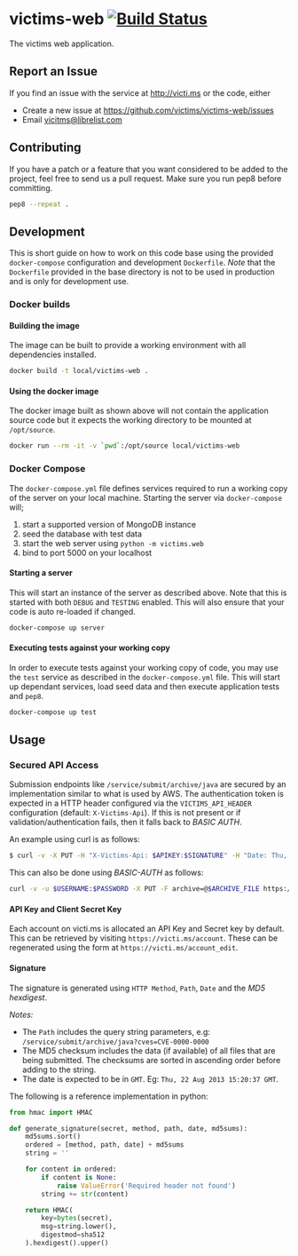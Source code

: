 victims-web [![Build Status](https://travis-ci.org/victims/victims-web.png)](https://travis-ci.org/victims/victims-web)
===========
The victims web application.
## Report an Issue
If you find an issue with the service at http://victi.ms or the code, either
* Create a new issue at https://github.com/victims/victims-web/issues
* Email vicitms@librelist.com

## Contributing
If you have a patch or a feature that you want considered to be added to the project, feel free to send us a pull request.
Make sure you run pep8 before committing.
```sh
pep8 --repeat .
```

## Development
This is short guide on how to work on this code base using the provided `docker-compose` configuration and development `Dockerfile`. *Note* that the `Dockerfile` provided in the base directory is not to be used in production and is only for development use.

### Docker builds
#### Building the image
The image can be built to provide a working environment with all dependencies installed.
```sh
docker build -t local/victims-web .
```
#### Using the docker image
The docker image built as shown above will not contain the application source code but it expects the working directory to be mounted at `/opt/source`.
```sh
docker run --rm -it -v `pwd`:/opt/source local/victims-web
```

### Docker Compose
The `docker-compose.yml` file defines services required to run a working copy of the server on your local machine. Starting the server via `docker-compose` will;
1. start a supported version of MongoDB instance
2. seed the database with test data
3. start the web server using `python -m victims.web`
4. bind to port 5000 on your localhost

#### Starting a server
This will start an instance of the server as described above. Note that this is started with both `DEBUG` and `TESTING` enabled. This will also ensure that your code is auto re-loaded if changed.
```sh
docker-compose up server
```

#### Executing tests against your working copy
In order to execute tests against your working copy of code, you may use the `test` service as described in the `docker-compose.yml` file. This will start up dependant services, load seed data and then execute application tests and `pep8`.
```sh
docker-compose up test
```

## Usage
### Secured API Access
Submission endpoints like ```/service/submit/archive/java``` are secured by an implementation similar to what is used by AWS. The authentication token is expected in a HTTP header configured via the ```VICTIMS_API_HEADER``` configuration (default: ```X-Victims-Api```). If this is not present or if validation/authentication fails, then it falls back to *BASIC AUTH*.

An example using curl is as follows:
```sh
$ curl -v -X PUT -H "X-Victims-Api: $APIKEY:$SIGNATURE" -H "Date: Thu, 22 Aug 2013 15:20:37 GMT" -F archive=@$ARCHIVE https://$VICTIMS_SERVER/service/submit/archive/java?version=VID\&groupId=GID\&artifactId=AID\&cves=CVE-2013-0000,CVE-2013-0001
```

This can also be done using *BASIC-AUTH* as follows:
```sh
curl -v -u $USERNAME:$PASSWORD -X PUT -F archive=@$ARCHIVE_FILE https://$VICTIMS_SERVER/service/submit/archive/java?version=VID\&groupId=GID\&artifactId=AID\&cves=CVE-2013-0000,CVE-2013-0001
```

#### API Key and Client Secret Key
Each account on victi.ms is allocated an API Key and Secret key by default. This can be retrieved by visiting ```https://victi.ms/account```. These can be regenerated using the form at ```https://victi.ms/account_edit```.

#### Signature
The signature is generated using ```HTTP Method```, ```Path```, ```Date``` and the *MD5 hexdigest*.

_Notes:_
* The ```Path``` includes the query string parameters, e.g: ```/service/submit/archive/java?cves=CVE-0000-0000```
* The MD5 checksum includes the data (if available) of all files that are being submitted. The checksums are sorted in ascending order before adding to the string.
* The date is expected to be in ```GMT```. Eg: ```Thu, 22 Aug 2013 15:20:37 GMT```.

The following is a reference implementation in python:
```py
from hmac import HMAC

def generate_signature(secret, method, path, date, md5sums):
    md5sums.sort()
    ordered = [method, path, date] + md5sums
    string = ''

    for content in ordered:
        if content is None:
            raise ValueError('Required header not found')
        string += str(content)

    return HMAC(
        key=bytes(secret),
        msg=string.lower(),
        digestmod=sha512
    ).hexdigest().upper()
```
